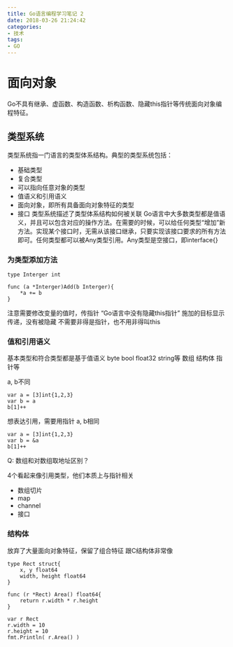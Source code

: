 ```yaml
---
title: Go语言编程学习笔记 2
date: 2018-03-26 21:24:42
categories:
- 技术 
tags:
- GO
---
```


# 面向对象
Go不具有继承、虚函数、构造函数、析构函数、隐藏this指针等传统面向对象编程特征。
## 类型系统
类型系统指一门语言的类型体系结构。典型的类型系统包括：
* 基础类型
* 复合类型
* 可以指向任意对象的类型
* 值语义和引用语义
* 面向对象，即所有具备面向对象特征的类型
* 接口
类型系统描述了类型体系结构如何被关联
Go语言中大多数类型都是值语义，并且可以包含对应的操作方法。在需要的时候，可以给任何类型“增加”新方法。实现某个接口时，无需从该接口继承，只要实现该接口要求的所有方法即可。任何类型都可以被Any类型引用。Any类型是空接口，即interface{}

### 为类型添加方法
```
type Interger int

func (a *Interger)Add(b Interger){
    *a += b
}
```
注意需要修改变量的值时，传指针
“Go语言中没有隐藏this指针”
施加的目标显示传递，没有被隐藏
不需要非得是指针，也不用非得叫this

### 值和引用语义
基本类型和符合类型都是基于值语义
byte bool float32 string等
数组 结构体 指针等

a, b不同
```
var a = [3]int{1,2,3}
var b = a
b[1]++
```

想表达引用，需要用指针
a, b相同
```
var a = [3]int{1,2,3}
var b = &a
b[1]++
```

Q: 数组和对数组取地址区别？

4个看起来像引用类型，他们本质上与指针相关
* 数组切片
* map
* channel
* 接口

### 结构体
放弃了大量面向对象特征，保留了组合特征
跟C结构体非常像
``` 
type Rect struct{
    x, y float64
    width, height float64
}

func (r *Rect) Area() float64{
    return r.width * r.height
}

var r Rect
r.width = 10
r.height = 10
fmt.Println( r.Area() ) 
```

